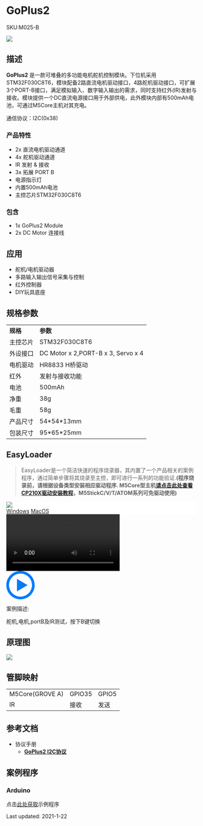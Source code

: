 # GoPlus2

<el-tag effect="plain">SKU:M025-B</el-tag>

<div class="product_pic"><img src="assets/img/product_pics/module/goplusII/GoPlus2.webp"></div>

## 描述

**GoPlus2** 是一款可堆叠的多功能电机舵机控制模块。下位机采用STM32F030C8T6，模块配备2路直流电机驱动接口，4路舵机驱动接口，可扩展3个PORT-B接口，满足模拟输入、数字输入输出的需求，同时支持红外(IR)发射与接收。模块提供一个DC直流电源接口用于外部供电，此外模块内部有500mAh电池，可通过M5Core主机对其充电。

通信协议：I2C(0x38)

### 产品特性

-  2x 直流电机驱动通道
-  4x 舵机驱动通道
-  IR 发射 & 接收
-  3x 拓展 PORT B
-  电源指示灯
-  内置500mAh电池
-  主控芯片STM32F030C8T6

### 包含

-  1x GoPlus2 Module
-  2x DC Motor 连接线

## 应用

- 舵机/电机驱动器
- 多路输入输出信号采集与控制
- 红外控制器
- DIY玩具底座

## 规格参数

<table>
   <tr style="font-weight:bold">
      <td>规格</td>
      <td>参数</td>
   </tr>
   <tr>
      <td>主控芯片</td>
      <td>STM32F030C8T6</td>
   </tr>
   <tr>
      <td>外设接口</td>
      <td>DC Motor x 2,PORT-B x 3, Servo x 4</td>
   </tr>
   <tr>
      <td>电机驱动</td>
      <td>HR8833 H桥驱动</td>
   </tr>
   <tr>
      <td>红外</td>
      <td>发射与接收功能</td>
   </tr>
   <tr>
      <td>电池</td>
      <td>500mAh</td>
   </tr>
   <tr>
      <td>净重</td>
      <td>38g</td>
   </tr>
   <tr>
      <td>毛重</td>
      <td>58g</td>
   </tr>
   <tr>
      <td>产品尺寸</td>
      <td>54*54*13mm</td>
   </tr>
   <tr>
      <td>包装尺寸</td>
      <td>95*65*25mm</td>
   </tr>
 </table>

## EasyLoader

>EasyLoader是一个简洁快速的程序烧录器，其内置了一个产品相关的案例程序，通过简单步骤将其烧录至主控，即可进行一系列的功能验证.**(程序烧录前，请根据设备类型安装相应驱动程序. M5Core型主机[请点击此处查看CP210X驱动安装教程](zh_CN/arduino/arduino_development?id=安装串口驱动)，M5StickC/V/T/ATOM系列可免驱动使用)**

<div class="easyloader-box">
    <div style="background-color:white;">
        <div><img src="https://m5stack.oss-cn-shenzhen.aliyuncs.com/image/easyloader_intro.webp"></div>
        <div class="easyloader-btn">
            <a href="https://m5stack.oss-cn-shenzhen.aliyuncs.com/EasyLoader/Windows/MODULE/EasyLoader_GoPlus2.exe">Windows</a>
            <a href="https://m5stack.oss-cn-shenzhen.aliyuncs.com/EasyLoader/MacOS/MODULE/EasyLoader_GoPlus2.dmg">MacOS</a>
            <!-- <a>Linux</a>
            <a>MacOS</a> -->
        </div>
    </div>
    <div>
        <video id="example_video" controls>
            <source src="https://m5stack.oss-cn-shenzhen.aliyuncs.com/video/Product_example_video/Module/GoPlus2.mp4" type="video/mp4">
        </video>
        <div class="easyloader-mask">
        <a>
            <svg id="play-btn" t="1583228776634" class="icon" viewBox="0 0 1024 1024" version="1.1" xmlns="http://www.w3.org/2000/svg" p-id="4152" width="75" height="75"><path d="M512 0C229.216 0 0 229.216 0 512s229.216 512 512 512 512-229.216 512-512S794.784 0 512 0z m0 928C282.24 928 96 741.76 96 512S282.24 96 512 96s416 186.24 416 416-186.24 416-416 416zM384 288l384 224-384 224z" p-id="4153" fill="#007aff"></path></svg></a>
            <p>案例描述:</p>
            <p>舵机,电机,portB及IR测试，按下B键切换</p>
        </div>
    </div>
</div>


## 原理图

<img src="assets/img/product_pics/module/goplusII/goplusII_sch.webp">

## 管脚映射

<table>
 <tr><td>M5Core(GROVE A)</td><td>GPIO35</td><td>GPIO5</td></tr>
 <tr><td>IR</td><td>接收</td><td>发送</td></tr>
</table>

## 参考文档

- 协议手册 
    - **[GoPlus2 I2C协议](https://m5stack.oss-cn-shenzhen.aliyuncs.com/resource/docs/GO%20PLUS2%20%E6%93%8D%E4%BD%9C%E8%AF%B4%E6%98%8E.docx)**

## 案例程序

### Arduino

点击[此处获取](https://github.com/m5stack/M5-ProductExampleCodes/tree/master/Module/GoPLUS2)示例程序

<el-divider content-position="right">Last updated: 2021-1-22</el-divider>

<script>

   var purchase_link = 'https://m5stack.com/collections/m5-module/products/goplus2-dc-motor-and-servo-driver-module-stm32f0';

   anchor_search(purchase_link);
   scrollFunc();

</script>